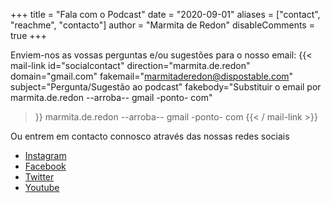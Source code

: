 +++
title = "Fala com o Podcast"
date = "2020-09-01"
aliases = ["contact", "reachme", "contacto"]
author = "Marmita de Redon"
disableComments = true
+++

Enviem-nos as vossas perguntas e/ou sugestões para o nosso email:
{{< mail-link 
  id="socialcontact" 
  direction="marmita.de.redon" 
  domain="gmail.com" 
  fakemail="marmitaderedon@dispostable.com" 
  subject="Pergunta/Sugestão ao podcast" 
  fakebody="Substituir o email por marmita.de.redon --arroba-- gmail -ponto- com" 
>}}
marmita.de.redon --arroba-- gmail -ponto- com
{{< / mail-link >}}


Ou entrem em contacto connosco através das nossas redes sociais

- [Instagram](https://instagram.com/marmitaderedon)
- [Facebook](https://facebook.com/marmitaderedon)
- [Twitter](https://twitter.com/marmitaderedon)
- [Youtube](https://www.youtube.com/channel/UCD74gA66P1OBkqzrYm28nrQ)
